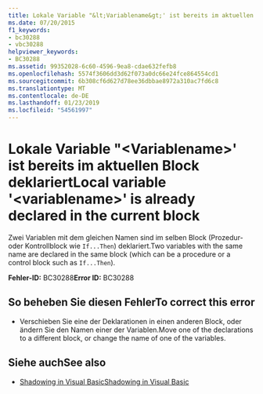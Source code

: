 ```yaml
---
title: Lokale Variable "&lt;Variablename&gt;' ist bereits im aktuellen Block deklariert
ms.date: 07/20/2015
f1_keywords:
- bc30288
- vbc30288
helpviewer_keywords:
- BC30288
ms.assetid: 99352028-6c60-4596-9ea8-cdae632fefb8
ms.openlocfilehash: 5574f3606dd3d62f073a0dc66e24fce864554cd1
ms.sourcegitcommit: 6b308cf6d627d78ee36dbbae8972a310ac7fd6c8
ms.translationtype: MT
ms.contentlocale: de-DE
ms.lasthandoff: 01/23/2019
ms.locfileid: "54561997"
---
```

# <a name="local-variable-ltvariablenamegt-is-already-declared-in-the-current-block"></a><span data-ttu-id="c5f17-102">Lokale Variable "&lt;Variablename&gt;' ist bereits im aktuellen Block deklariert</span><span class="sxs-lookup"><span data-stu-id="c5f17-102">Local variable '&lt;variablename&gt;' is already declared in the current block</span></span>
<span data-ttu-id="c5f17-103">Zwei Variablen mit dem gleichen Namen sind im selben Block (Prozedur- oder Kontrollblock wie `If...Then`) deklariert.</span><span class="sxs-lookup"><span data-stu-id="c5f17-103">Two variables with the same name are declared in the same block (which can be a procedure or a control block such as `If...Then`).</span></span>  
  
 <span data-ttu-id="c5f17-104">**Fehler-ID:** BC30288</span><span class="sxs-lookup"><span data-stu-id="c5f17-104">**Error ID:** BC30288</span></span>  
  
## <a name="to-correct-this-error"></a><span data-ttu-id="c5f17-105">So beheben Sie diesen Fehler</span><span class="sxs-lookup"><span data-stu-id="c5f17-105">To correct this error</span></span>  
  
-   <span data-ttu-id="c5f17-106">Verschieben Sie eine der Deklarationen in einen anderen Block, oder ändern Sie den Namen einer der Variablen.</span><span class="sxs-lookup"><span data-stu-id="c5f17-106">Move one of the declarations to a different block, or change the name of one of the variables.</span></span>  
  
## <a name="see-also"></a><span data-ttu-id="c5f17-107">Siehe auch</span><span class="sxs-lookup"><span data-stu-id="c5f17-107">See also</span></span>

- [<span data-ttu-id="c5f17-108">Shadowing in Visual Basic</span><span class="sxs-lookup"><span data-stu-id="c5f17-108">Shadowing in Visual Basic</span></span>](../../visual-basic/programming-guide/language-features/declared-elements/shadowing.md)
